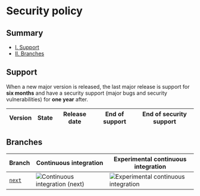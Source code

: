 # Security policy

## Summary
- [I. Support](#support)
- [II. Branches](#branches)

## Support

When a new major version is released, the last major release is support for **six months** and have a security support (major bugs and security vulnerabilities) for **one year** after.

|Version|State|Release date|End of support|End of security support|
|-------|-----|------------|--------------|-----------------------|

## Branches

|Branch|Continuous integration|Experimental continuous integration|
|------|----------------------|-----------------------------------|
|[`next`](https://github.com/<owner>/<repo>/tree/next)|![Continuous integration (next)](https://img.shields.io/github/workflow/status/<owner>/<repo>/Continuous%20integration?label=&style=flat-square)|![Experimental continuous integration](https://img.shields.io/github/workflow/status/<owner>/<repo>/Experimental%20continuous%20integration?label=&style=flat-square)
